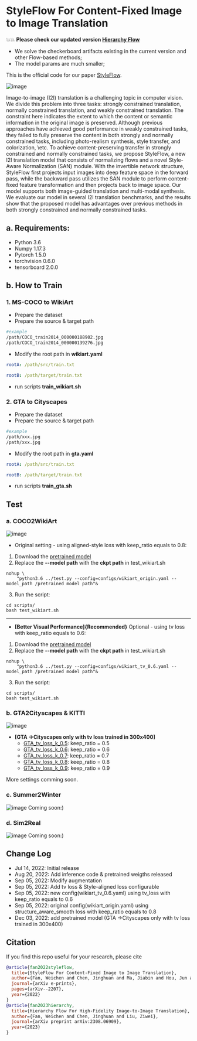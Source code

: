 # StyleFlow For Content-Fixed Image to Image Translation
:boom::boom: **Please check our updated version [Hierarchy Flow](https://github.com/WeichenFan/HierarchyFlow)**
- We solve the checkerboard artifacts existing in the current version and other Flow-based methods;
- The model params are much smaller;


This is the official code for our paper [StyleFlow](https://arxiv.org/abs/2207.01909).

![image](./images/img1.png)

Image-to-image (I2I) translation is a challenging topic in computer vision. We divide this problem into three tasks: strongly constrained translation, normally constrained translation, and weakly constrained translation. The constraint here indicates the extent to which the content or semantic information in the original image is preserved. Although previous approaches have achieved good performance in weakly constrained tasks, they failed to fully preserve the content in both strongly and normally constrained tasks, including photo-realism synthesis, style transfer, and colorization, \etc. To achieve content-preserving transfer in strongly constrained and normally constrained tasks, we propose StyleFlow, a new I2I translation model that consists of normalizing flows and a novel Style-Aware Normalization (SAN) module. With the invertible network structure, StyleFlow first projects input images into deep feature space in the forward pass, while the backward pass utilizes the SAN module to perform content-fixed feature transformation and then projects back to image space. Our model supports both image-guided translation and multi-modal synthesis. We evaluate our model in several I2I translation benchmarks, and the results show that the proposed model has advantages over previous methods in both strongly constrained and normally constrained tasks.
## a. Requirements:
* Python 3.6
* Numpy 1.17.3
* Pytorch 1.5.0
* torchvision 0.6.0
* tensorboard 2.0.0

## b. How to Train
### 1. MS-COCO to WikiArt
* Prepare the dataset
* Prepare the source & target path
~~~ bash
#example
/path/COCO_train2014_000000188902.jpg
/path/COCO_train2014_000000139276.jpg
~~~
* Modify the root path in **wikiart.yaml**
~~~ yaml
rootA: /path/src/train.txt

rootB: /path/target/train.txt
~~~
* run scripts **train_wikiart.sh**

### 2. GTA to Cityscapes
* Prepare the dataset
* Prepare the source & target path
~~~ bash
#example
/path/xxx.jpg
/path/xxx.jpg
~~~
* Modify the root path in **gta.yaml**
~~~ yaml
rootA: /path/src/train.txt

rootB: /path/target/train.txt
~~~
* run scripts **train_gta.sh**

## Test
### a. COCO2WikiArt
![image](./images/COCO2Wiki.png)
* Original setting - using aligned-style loss with keep_ratio equals to 0.8:
1. Download the [pretrained model](https://drive.google.com/file/d/1FWX9Ovu8Z8nmz63b3oXfu1poUA-N2HjY/view?usp=sharing)
2. Replace the **--model path** with the **ckpt path** in test_wikiart.sh
~~~
nohup \
    "python3.6 ../test.py --config=configs/wikiart_origin.yaml --model_path /pretrained model path"&
~~~
3. Run the script:
~~~
cd scripts/
bash test_wikiart.sh
~~~
---
* **[Better Visual Performance]{Recommended}** Optional - using tv loss with keep_ratio equals to 0.6:
1. Download the [pretrained model](https://drive.google.com/file/d/1f-XtXVVVana4PdW5go_NAYTqzZ1_ZACQ/view?usp=sharing)
2. Replace the **--model path** with the **ckpt path** in test_wikiart.sh
~~~
nohup \
    "python3.6 ../test.py --config=configs/wikiart_tv_0.6.yaml --model_path /pretrained model path"&
~~~
3. Run the script:
~~~
cd scripts/
bash test_wikiart.sh
~~~

### b. GTA2Cityscapes & KITTI
![image](./images/GTA2City.png)
* **[GTA ->Cityscapes only with tv loss trained in 300x400]**
    * [GTA_tv_loss_k_0.5](https://drive.google.com/file/d/1MARCarZ4c9YsgizMjge24pBEzD4AO5fc/view?usp=sharing): keep_ratio = 0.5
    * [GTA_tv_loss_k_0.6](https://drive.google.com/file/d/1B3ymaOaloFnQLTVZ-qFPPb1RPbsRwrIg/view?usp=sharing): keep_ratio = 0.6
    * [GTA_tv_loss_k_0.7](https://drive.google.com/file/d/1sr_L-JqWPvXN1bBFP2LaUGC5PlTllMwY/view?usp=sharing): keep_ratio = 0.7
    * [GTA_tv_loss_k_0.8](https://drive.google.com/file/d/1BPhetsoC6rV_eXIvdTe02pYkFPRraei8/view?usp=sharing): keep_ratio = 0.8
    * [GTA_tv_loss_k_0.9](https://drive.google.com/file/d/1UpavcWjWJLCuhIwS6RzmC2HO3UVOFLGe/view?usp=sharing): keep_ratio = 0.9
    
More settings comming soon.

### c. Summer2Winter
![image](./images/Summer2Winter.png)
Coming soon:)

### d. Sim2Real
![image](./images/Sim2Real.png)
Coming soon:)

## Change Log
* Jul 14, 2022: Initial release
* Aug 20, 2022: Add inference code & pretrained weigths released
* Sep 05, 2022: Modify augmentation
* Sep 05, 2022: Add tv loss & Style-aligned loss configurable
* Sep 05, 2022: new config(wikiart_tv_0.6.yaml) using tv_loss with keep_ratio equals to 0.6
* Sep 05, 2022: original config(wikiart_origin.yaml) using structure_aware_smooth loss with keep_ratio equals to 0.8
* Dec 03, 2022: add pretrained model (GTA ->Cityscapes only with tv loss trained in 300x400)

## Citation

If you find this repo useful for your research, please cite
~~~bibtex
@article{fan2022styleflow,
  title={StyleFlow For Content-Fixed Image to Image Translation},
  author={Fan, Weichen and Chen, Jinghuan and Ma, Jiabin and Hou, Jun and Yi, Shuai},
  journal={arXiv e-prints},
  pages={arXiv--2207},
  year={2022}
}
@article{fan2023hierarchy,
  title={Hierarchy Flow For High-Fidelity Image-to-Image Translation},
  author={Fan, Weichen and Chen, Jinghuan and Liu, Ziwei},
  journal={arXiv preprint arXiv:2308.06909},
  year={2023}
}
~~~
